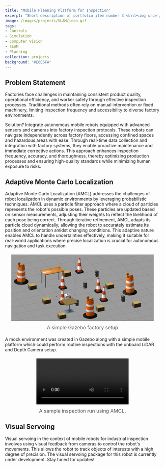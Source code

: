```yaml
---
title: "Mobile Planning Platform for Inspection"
excerpt: "Short description of portfolio item number 3 <br/><img src='/images/500x300.png'>"
image: /images/projects/SLAM/icon.gif
tags: 
- Controls 
- Simulation
- Computer Vision
- SLAM
- Planning
collection: projects
background: "#E6E6FA"
---
```


<style>
    .image-container {
        text-align: center;
        margin: 20px;
    }
    .image-container img {
        max-width: 100%;
        height: auto;
    }
    .image-caption {
        margin-top: 8px;
        font-size: 16px;
        color: #555;
    }

    .video-container {
        text-align: center;
        margin: 20px;
    }
    .video-container video {
        max-width: 100%;
        height: auto;
    }
    .video-caption {
        margin-top: 8px;
        font-size: 16px;
        color: #555;
    }
</style>

## Problem Statement

Factories face challenges in maintaining consistent product quality, operational efficiency, and worker safety through effective inspection processes. Traditional methods often rely on manual intervention or fixed machinery, limiting inspection frequency and accessibility to diverse factory environments.

Solution? Integrate autonomous mobile robots equipped with advanced sensors and cameras into factory inspection protocols. These robots can navigate independently across factory floors, accessing confined spaces and hazardous areas with ease. Through real-time data collection and integration with factory systems, they enable proactive maintenance and immediate corrective actions. This approach enhances inspection frequency, accuracy, and thoroughness, thereby optimizing production processes and ensuring high-quality standards while minimizing human exposure to risks.

## Adaptive Monte Carlo Localization

Adaptive Monte Carlo Localization (AMCL) addresses the challenges of robot localization in dynamic environments by leveraging probabilistic techniques. AMCL uses a particle filter approach where a cloud of particles represents the robot's possible poses. These particles are updated based on sensor measurements, adjusting their weights to reflect the likelihood of each pose being correct. Through iterative refinement, AMCL adapts its particle cloud dynamically, allowing the robot to accurately estimate its position and orientation amidst changing conditions. This adaptive nature enables AMCL to handle uncertainties effectively, making it suitable for real-world applications where precise localization is crucial for autonomous navigation and task execution.

<div class="image-container">
    <img src="/images/projects/SLAM/gazebo_base.png" alt="Description of the image">
    <div class="image-caption">A simple Gazebo factory setup</div>
</div>

A mock environment was created in Gazebo along with a simple mobile platform which could perform routine inspections with the onboard LiDAR and Depth Camera setup.

<div class="video-container">
    <video controls>
        <source src="/images/projects/SLAM/rviz_run.mp4" type="video/mp4">
        Your browser does not support the video tag.
    </video>
    <div class="video-caption">A sample inspection run using AMCL.</div>
</div>


## Visual Servoing

Visual servoing in the context of mobile robots for industrial inspection involves using visual feedback from cameras to control the robot's movements. This allows the robot to track objects of interests with a high degree of precision. The visual servoing package for this robot is currently under development. Stay tuned for updates!

